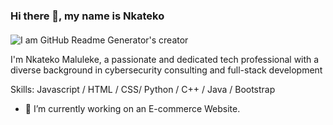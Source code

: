 ### Hi there 👋, my name is Nkateko
####
![I am GitHub Readme Generator's creator](https://arturssmirnovs.github.io/github-profile-readme-generator/images/banner.png)

I'm Nkateko Maluleke, a passionate and dedicated tech professional with a diverse background in cybersecurity consulting and full-stack development

Skills: Javascript / HTML / CSS/ Python / C++ / Java / Bootstrap

- 🔭 I’m currently working on an E-commerce Website. 

